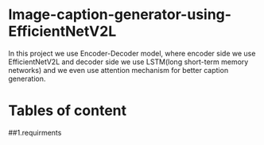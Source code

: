 # Image-caption-generator-using-EfficientNetV2L
In this project we use Encoder-Decoder model, where encoder side we use EfficientNetV2L and decoder side we use LSTM(long short-term memory networks) and we even use attention mechanism for better caption generation.

# Tables of content
##1.requirments
